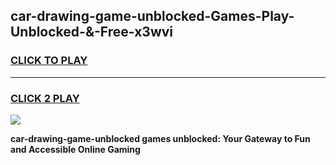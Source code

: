 
## car-drawing-game-unblocked-Games-Play-Unblocked-&-Free-x3wvi
<h3>
<a href="https://premium76.site?title=car-drawing-game-unblocked&ref=24A">CLICK TO PLAY</a></h3>
<hr>

<h3>
<a href="https://premium76.site?title=car-drawing-game-unblocked&ref=24A">CLICK 2 PLAY</a>
  
</h3>

<a href="https://premium76.site?title=car-drawing-game-unblocked&ref=24A"><img src="https://clearcache.store/games.png"></a>


**car-drawing-game-unblocked games unblocked: Your Gateway to Fun and Accessible Online Gaming**

